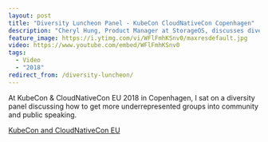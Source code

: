 ```yaml
---
layout: post
title: "Diversity Luncheon Panel - KubeCon CloudNativeCon Copenhagen"
description: "Cheryl Hung, Product Manager at StorageOS, discusses diversity and open source."
feature_image: https://i.ytimg.com/vi/WFlFmhKSnv0/maxresdefault.jpg
video: https://www.youtube.com/embed/WFlFmhKSnv0
tags:
  - Video
  - "2018"
redirect_from: /diversity-luncheon/
---
```


At KubeCon & CloudNativeCon EU 2018 in Copenhagen, I sat on a diversity panel discussing how to get more underrepresented groups into community and public speaking.

<a class="twitter-moment" href="https://twitter.com/i/moments/992088449103618048?ref_src=twsrc%5Etfw">KubeCon and CloudNativeCon EU</a> <script async src="https://platform.twitter.com/widgets.js" charset="utf-8"></script>
